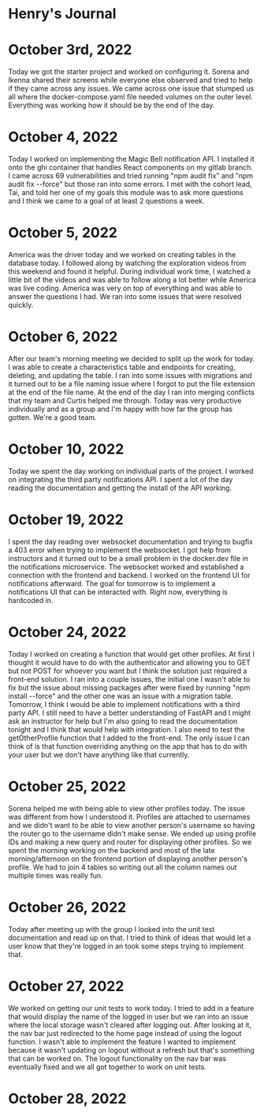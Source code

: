 # Henry's Journal

# October 3rd, 2022

Today we got the starter project and worked on configuring it.
Sorena and Ikenna shared their screens while everyone else
observed and tried to help if they came across any issues.
We came across one issue that stumped us all where the
docker-compose.yaml file needed volumes on the outer level.
Everything was working how it should be by the end of the day.

# October 4, 2022

Today I worked on implementing the Magic Bell notification API.
I installed it onto the ghi container that handles React components
on my gitlab branch. I came across 69 vulnerabilities and tried
running "npm audit fix" and "npm audit fix --force" but those ran
into some errors. I met with the cohort lead, Tai, and told her
one of my goals this module was to ask more questions and I think
we came to a goal of at least 2 questions a week.

# October 5, 2022

America was the driver today and we worked on creating tables in
the database today. I followed along by watching the exploration
videos from this weekend and found it helpful. During individual
work time, I watched a little bit of the videos and was able to
follow along a lot better while America was live coding. America
was very on top of everything and was able to answer the questions
I had. We ran into some issues that were resolved quickly.

# October 6, 2022

After our team's morning meeting we decided to split up the work
for today. I was able to create a characteristics table and endpoints
for creating, deleting, and updating the table. I ran into some issues
with migrations and it turned out to be a file naming issue where I forgot
to put the file extension at the end of the file name. At the end of the
day I ran into merging conflicts that my team and Curtis helped me through.
Today was very productive individually and as a group and I'm happy
with how far the group has gotten. We're a good team.

# October 10, 2022

Today we spent the day working on individual parts of the project.
I worked on integrating the third party notifications API. I spent
a lot of the day reading the documentation and getting the install
of the API working.

# October 19, 2022

I spent the day reading over websocket documentation and trying to bugfix
a 403 error when trying to implement the websocket. I got help from
instructors and it turned out to be a small problem in the docker.dev file
in the notifications microservice. The websocket worked and established
a connection with the frontend and backend. I worked on the frontend UI
for notifications afterward. The goal for tomorrow is to implement a
notifications UI that can be interacted with. Right now, everything
is hardcoded in.

# October 24, 2022

Today I worked on creating a function that would get other profiles. At 
first I thought it would have to do with the authenticator and allowing you 
to GET but not POST for whoever you want but I think the solution just required
a front-end solution. I ran into a couple issues, the initial one I wasn't able 
to fix but the issue about missing packages after were fixed by running "npm install --force" and the other one was an issue with a migration table. Tomorrow, I think 
I would be able to implement notifications with a third party API. I still need to
have a better understanding of FastAPI and I might ask an instructor for help but I'm
also going to read the documentation tonight and I think that would help with integration.
I also need to test the getOtherProfile function that I added to the front-end. The only issue I can think of is that function overriding anything on the app that has to do with your user but we don't have anything like that currently.

# October 25, 2022

Sorena helped me with being able to view other profiles today. The issue was different
from how I understood it. Profiles are attached to usernames and we didn't want to be
able to view another person's username so having the router go to the username didn't make sense. We ended up using profile IDs and making a new query and router for displaying other profiles. So we spent the morning working on the backend and most of the late morning/afternoon on the frontend portion of displaying another person's profile. We had to join 4 tables so writing out all the column names out multiple times was really fun.

# October 26, 2022
Today after meeting up with the group I looked into the unit test documentation and read up on that. I tried to think of ideas that would let a user know that they're logged in an took some steps trying to implement that.

# October 27, 2022
We worked on getting our unit tests to work today. I tried to add in a feature that would display the name of the logged in user but we ran into an issue where the local storage wasn't cleared after logging out. After looking at it, the nav bar just redirected to the home page instead of using the logout function. I wasn't able to implement the feature I wanted to implement because it wasn't updating on logout without a refresh but that's something that can be worked on. The logout functionality on the nav bar was eventually fixed and we all got together to work on unit tests.

# October 28, 2022
